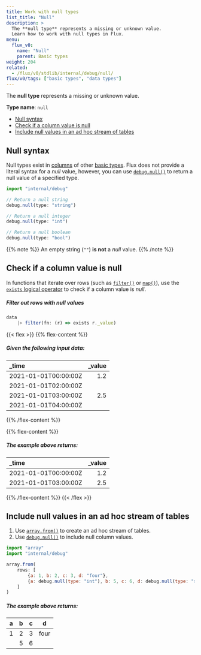 ```yaml
---
title: Work with null types
list_title: "Null"
description: >
  The **null type** represents a missing or unknown value.
  Learn how to work with null types in Flux.
menu:
  flux_v0:
    name: "Null"
    parent: Basic types
weight: 204
related: 
  - /flux/v0/stdlib/internal/debug/null/
flux/v0/tags: ["basic types", "data types"]
---
```


The **null type** represents a missing or unknown value.

**Type name**: `null`

- [Null syntax](#null-syntax)
- [Check if a column value is null](#check-if-a-column-value-is-null)
- [Include null values in an ad hoc stream of tables](#include-null-values-in-an-ad-hoc-stream-of-tables)

## Null syntax
Null types exist in [columns](/flux/v0/get-started/data-model/#column) of
other [basic types](/flux/v0/data-types/basic/).
Flux does not provide a literal syntax for a _null_ value, however, you can use
[`debug.null()`](/flux/v0/stdlib/internal/debug/null/) to return a null value
of a specified type.

```js
import "internal/debug"

// Return a null string
debug.null(type: "string")

// Return a null integer
debug.null(type: "int")

// Return a null boolean
debug.null(type: "bool")
```

{{% note %}}
An empty string (`""`) **is not** a _null_ value.
{{% /note %}}

## Check if a column value is null
In functions that iterate over rows (such as [`filter()`](/flux/v0/stdlib/universe/filter/)
or [`map()`](/flux/v0/stdlib/universe/map/)), use the
[`exists` logical operator](/flux/v0/spec/operators/#logical-operators) to check
if a column value is _null_.

##### Filter out rows with null values
```js
data
    |> filter(fn: (r) => exists r._value)
```

{{< flex >}}
{{% flex-content %}}
##### Given the following input data:
| \_time               | \_value |
| :------------------- | ------: |
| 2021-01-01T00:00:00Z |     1.2 |
| 2021-01-01T02:00:00Z |         |
| 2021-01-01T03:00:00Z |     2.5 |
| 2021-01-01T04:00:00Z |         |
{{% /flex-content %}}

{{% flex-content %}}
##### The example above returns:
| \_time               | \_value |
| :------------------- | ------: |
| 2021-01-01T00:00:00Z |     1.2 |
| 2021-01-01T03:00:00Z |     2.5 |
{{% /flex-content %}}
{{< /flex >}}

## Include null values in an ad hoc stream of tables

1. Use [`array.from()`](/flux/v0/stdlib/array/from/) to create an ad hoc stream of tables.
2. Use [`debug.null()`](/flux/v0/stdlib/internal/debug/null/) to include null
   column values.

```js
import "array"
import "internal/debug"

array.from(
    rows: [
        {a: 1, b: 2, c: 3, d: "four"},
        {a: debug.null(type: "int"), b: 5, c: 6, d: debug.null(type: "string")}
    ]
)
```

##### The example above returns:
|  a  |  b  |  c  |  d   |
| :-: | :-: | :-: | :--: |
|  1  |  2  |  3  | four |
|     |  5  |  6  |      |
